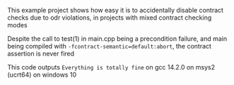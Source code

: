 This example project shows how easy it is to accidentally disable contract checks due to odr violations, in projects with mixed contract checking modes

Despite the call to test(1) in main.cpp being a precondition failure, and main being compiled with `-fcontract-semantic=default:abort`, the contract assertion is never fired

This code outputs `Everything is totally fine` on gcc 14.2.0 on msys2 (ucrt64) on windows 10